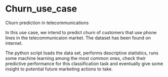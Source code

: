 # Churn_use_case
Churn prediction in telecommunications

In this use case, we intend to predict churn of customers that use phone lines in the telecommunicaion market. The dataset has been found on internet.


The python script loads the data set, performs descriptive statistics, runs some machine learning among the most common ones, check their predictive performance for this classification task and eventually give some insight to potential future marketing actions to take.
